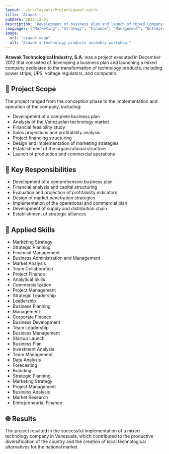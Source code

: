 ```yaml
---
layout:  /src/layouts/ProjectLayout.astro
title: 'Arawak'
pubDate: 2012-12-01
description: 'Development of business plan and launch of Mixed Company Arawak Technological Industry, S.A., dedicated to the transformation of technology products.'
languages: ["Marketing", "Strategy", "Finance", "Management", "Entrepreneurship"]
image:
  url: "arawak.webp"
  alt: "Arawak's technology products assembly workshop."
--- 
```


**Arawak Technological Industry, S.A.** was a project executed in December 2012 that consisted of developing a business plan and launching a mixed company dedicated to the transformation of technology products, including power strips, UPS, voltage regulators, and computers.

## 🎯 Project Scope

The project ranged from the conception phase to the implementation and operation of the company, including:

- Development of a complete business plan
- Analysis of the Venezuelan technology market
- Financial feasibility study
- Sales projections and profitability analysis
- Project financing structuring
- Design and implementation of marketing strategies
- Establishment of the organizational structure
- Launch of production and commercial operations

## 💼 Key Responsibilities

- Development of a comprehensive business plan
- Financial analysis and capital structuring
- Evaluation and projection of profitability indicators
- Design of market penetration strategies
- Implementation of the operational and commercial plan
- Development of supply and distribution chain
- Establishment of strategic alliances

## 🔧 Applied Skills

- Marketing Strategy
- Strategic Planning
- Financial Management
- Business Administration and Management
- Market Analysis
- Team Collaboration
- Project Finance
- Analytical Skills
- Commercialization
- Project Management
- Strategic Leadership
- Leadership
- Business Planning
- Management
- Corporate Finance
- Business Development
- Team Leadership
- Business Management
- Startup Launch
- Business Plan
- Investment Analysis
- Team Management
- Data Analysis
- Forecasting
- Branding
- Strategic Planning
- Marketing Strategy
- Project Management
- Business Analysis
- Market Research
- Entrepreneurial Finance

## 🌐 Results

The project resulted in the successful implementation of a mixed technology company in Venezuela, which contributed to the productive diversification of the country and the creation of local technological alternatives for the national market.
